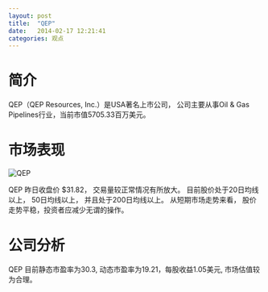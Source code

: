 ```yaml
---
layout: post
title:  "QEP"
date:   2014-02-17 12:21:41
categories: 观点
---
```


# 简介
QEP（QEP Resources, Inc.）是USA著名上市公司，
公司主要从事Oil & Gas Pipelines行业，当前市值5705.33百万美元。

# 市场表现

![QEP](http://finviz.com/chart.ashx?t=QEP&ty=c&ta=1&p=d&s=l)

QEP 昨日收盘价 $31.82，
交易量较正常情况有所放大。
目前股价处于20日均线以上，
50日均线以上，
并且处于200日均线以上。
从短期市场走势来看，
股价走势平稳，投资者应减少无谓的操作。

# 公司分析
QEP 目前静态市盈率为30.3, 动态市盈率为19.21，每股收益1.05美元,
市场估值较为合理。
